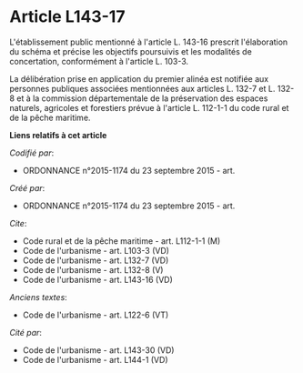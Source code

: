 # Article L143-17

L'établissement public mentionné à l'article L. 143-16 prescrit l'élaboration du schéma et précise les objectifs poursuivis
et les modalités de concertation, conformément à l'article L. 103-3. 

La délibération prise en application du premier alinéa est notifiée aux personnes publiques associées mentionnées aux
articles L. 132-7 et L. 132-8 et à la commission départementale de la préservation des espaces naturels, agricoles et
forestiers prévue à l'article L. 112-1-1 du code rural et de la pêche maritime.

**Liens relatifs à cet article**

_Codifié par_:

  - ORDONNANCE n°2015-1174 du 23 septembre 2015 - art.

_Créé par_:

  - ORDONNANCE n°2015-1174 du 23 septembre 2015 - art.

_Cite_:

  - Code rural et de la pêche maritime - art. L112-1-1 (M)
  - Code de l'urbanisme - art. L103-3 (VD)
  - Code de l'urbanisme - art. L132-7 (VD)
  - Code de l'urbanisme - art. L132-8 (V)
  - Code de l'urbanisme - art. L143-16 (VD)

_Anciens textes_:

  - Code de l'urbanisme - art. L122-6 (VT)

_Cité par_:

  - Code de l'urbanisme - art. L143-30 (VD)
  - Code de l'urbanisme - art. L144-1 (VD)
